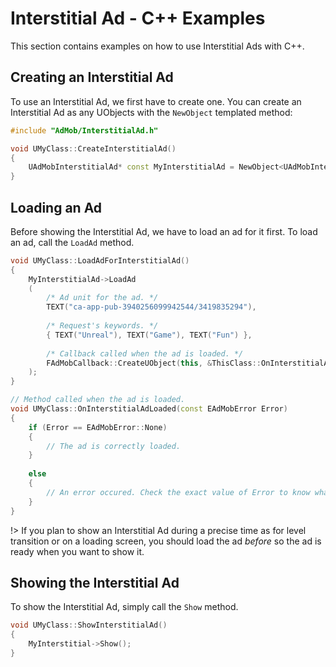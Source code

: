 # Interstitial Ad - C++ Examples
This section contains examples on how to use Interstitial Ads with C++.
## Creating an Interstitial Ad
To use an Interstitial Ad, we first have to create one. You can create an Interstitial Ad as any UObjects with the `NewObject` templated method:

```cpp
#include "AdMob/InterstitialAd.h"

void UMyClass::CreateInterstitialAd()
{
	UAdMobInterstitialAd* const MyInterstitialAd = NewObject<UAdMobInterstitialAd>();
}
```

## Loading an Ad
Before showing the Interstitial Ad, we have to load an ad for it first.
To load an ad, call the `LoadAd` method.

```cpp
void UMyClass::LoadAdForInterstitialAd()
{
	MyInterstitialAd->LoadAd
	(
		/* Ad unit for the ad. */
		TEXT("ca-app-pub-3940256099942544/3419835294"),
		
		/* Request's keywords. */
		{ TEXT("Unreal"), TEXT("Game"), TEXT("Fun") },
		
		/* Callback called when the ad is loaded. */
		FAdMobCallback::CreateUObject(this, &ThisClass::OnInterstitialAdLoaded)
	);
}

// Method called when the ad is loaded.
void UMyClass::OnInterstitialAdLoaded(const EAdMobError Error)
{
	if (Error == EAdMobError::None)
	{
		// The ad is correctly loaded.
	}
	
	else
	{
		// An error occured. Check the exact value of Error to know what went wrong.
	}
}
```

!> If you plan to show an Interstitial Ad during a precise time as for level transition or on a loading screen, you should load the ad *before* so the ad
is ready when you want to show it.

## Showing the Interstitial Ad
To show the Interstitial Ad, simply call the `Show` method.
```cpp
void UMyClass::ShowInterstitialAd()
{
	MyInterstitial->Show();
}
```